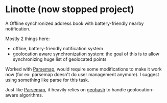 Linotte (now stopped project)
===

A Offline synchronized address book with battery-friendly nearby
notification.

Mostly 2 things here:
- offline, battery-friendly notification system
- geolocation aware synchronization system: the goal of this is to allow
  synchronizing huge list of geolocated points

Worked with [Parsemap](https://github.com/OpenZilia/parsemap), would
require some modifications to make it work now (for ex: parsemap doesn't
do user management anymore). I suggest using something like parse
for this task.

Just like [Parsemap](https://github.com/OpenZilia/parsemap), it heavily
relies on [geohash](https://github.com/vitaminwater/geohash) to handle
geolocation-aware algorithms.
